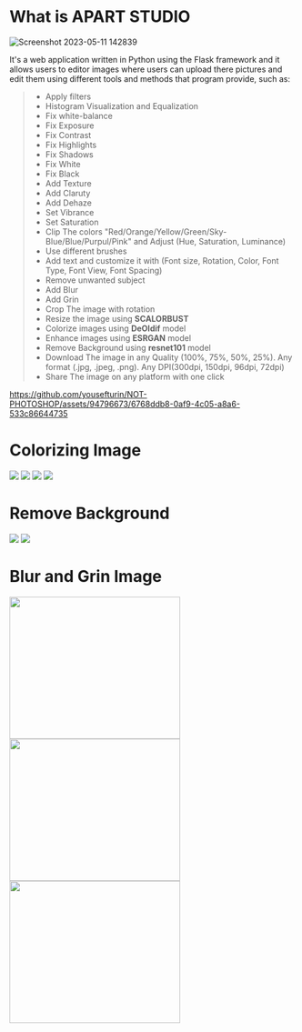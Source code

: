 # What is  **APART STUDIO**
![Screenshot 2023-05-11 142839](https://github.com/yousefturin/NOT-PHOTOSHOP/assets/94796673/55ab3c9a-83b0-4b84-a031-82a8d7cf82dd)


It's a web application written in Python using the Flask framework and it allows users to editor images where users can upload there pictures and edit them using different tools and methods that program provide, such as:
> 
>- Apply filters
>- Histogram Visualization and Equalization
>- Fix white-balance
>- Fix Exposure
>- Fix Contrast
>- Fix Highlights
>- Fix Shadows
>- Fix White
>- Fix Black
>- Add Texture
>- Add Claruty
>- Add Dehaze
>- Set Vibrance
>- Set Saturation
>- Clip The colors "Red/Orange/Yellow/Green/Sky-Blue/Blue/Purpul/Pink" and Adjust (Hue, Saturation, Luminance)
>- Use different brushes
>- Add text and customize it with (Font size, Rotation, Color, Font Type, Font View, Font Spacing) 
>- Remove unwanted subject
>- Add Blur
>- Add Grin
>- Crop The image with rotation
>- Resize the image using **SCALORBUST**
>- Colorize images using **DeOldif** model
>- Enhance images using **ESRGAN** model
>- Remove Background using **resnet101** model
>- Download The image in any Quality (100%, 75%, 50%, 25%). Any format (.jpg, .jpeg, .png). Any DPI(300dpi, 150dpi, 96dpi, 72dpi)
>- Share The image on any platform with one click


https://github.com/yousefturin/NOT-PHOTOSHOP/assets/94796673/6768ddb8-0af9-4c05-a8a6-533c86644735




# Colorizing Image
<img src="https://github.com/yousefturin/NOT-PHOTOSHOP/assets/94796673/9ea8c110-43a3-48ee-9f96-37af6926fdd3">
<img src="https://github.com/yousefturin/NOT-PHOTOSHOP/assets/94796673/1f8cb417-3be3-4622-92ed-4972eb2c2a19">

<img src="https://github.com/yousefturin/NOT-PHOTOSHOP/assets/94796673/83941011-a99f-4117-b7f7-827d4b305dd5">
<img src="https://github.com/yousefturin/NOT-PHOTOSHOP/assets/94796673/2815c444-f8e4-4520-9c02-60254cb77f85">

# Remove Background 
<img src= "https://github.com/yousefturin/NOT-PHOTOSHOP/assets/94796673/0a630e17-12b5-4ef4-9f77-80150dd4be6a">
<img src= "https://github.com/yousefturin/NOT-PHOTOSHOP/assets/94796673/8f69b56f-ae87-4b8c-9271-9279992c6701">



# Blur and Grin Image
<img src="https://github.com/yousefturin/NOT-PHOTOSHOP/assets/94796673/7326629c-55af-40b0-a5f7-7dcc70e5d123" width="300" height="250">
<img src="https://github.com/yousefturin/NOT-PHOTOSHOP/assets/94796673/1f0f34cb-9ba7-48ed-a900-ada31edfd00a" width="300" height="250">
<img src="https://github.com/yousefturin/NOT-PHOTOSHOP/assets/94796673/a53255a5-5d32-41bf-9f7d-ca22c9174d80" width="300" height="250">




